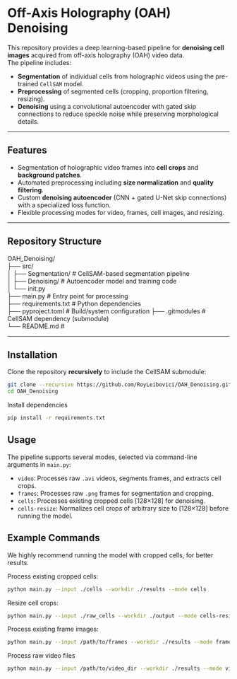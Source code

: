 # Off-Axis Holography (OAH) Denoising

This repository provides a deep learning-based pipeline for **denoising cell images** acquired from off-axis holography (OAH) video data.  
The pipeline includes:  
- **Segmentation** of individual cells from holographic videos using the pre-trained `CellSAM` model.  
- **Preprocessing** of segmented cells (cropping, proportion filtering, resizing).  
- **Denoising** using a convolutional autoencoder with gated skip connections to reduce speckle noise while preserving morphological details.

---

## Features
- Segmentation of holographic video frames into **cell crops** and **background patches**.
- Automated preprocessing including **size normalization** and **quality filtering**.
- Custom **denoising autoencoder** (CNN + gated U-Net skip connections) with a specialized loss function.
- Flexible processing modes for video, frames, cell images, and resizing.

---

## Repository Structure

OAH_Denoising/  
├── src/    
│ ├── Segmentation/ # CellSAM-based segmentation pipeline   
│ ├── Denoising/ # Autoencoder model and training code  
│ └── init.py   
├── main.py # Entry point for processing    
├── requirements.txt # Python dependencies  
├── pyproject.toml # Build/system configuration 
├── .gitmodules # CellSAM dependency (submodule)    
└── README.md # 


---

## Installation
Clone the repository **recursively** to include the CellSAM submodule:
```bash
git clone --recursive https://github.com/RoyLeibovici/OAH_Denoising.git
cd OAH_Denoising
```

Install dependencies

```bash
pip install -r requirements.txt
```

## Usage
The pipeline supports several modes, selected via command-line arguments in `main.py`:  
   - `video`: Processes raw `.avi` videos, segments frames, and extracts cell crops.  
   - `frames`: Processes raw `.png` frames for segmentation and cropping.  
   - `cells`: Processes existing cropped cells [128×128] for denoising.  
   - `cells-resize`: Normalizes cell crops of arbitrary size to [128×128] before running the model.  


## Example Commands 
We highly recommend running the model with cropped cells, for better results.

Process existing cropped cells:
```bash
python main.py --input ./cells --workdir ./results --mode cells
```

Resize cell crops:

```bash
python main.py --input ./raw_cells --workdir ./output --mode cells-resize
```


Process existing frame images:
```bash
python main.py --input /path/to/frames --workdir ./results --mode frames
```


Process raw video files
```bash
python main.py --input /path/to/video_dir --workdir ./results --mode video
```





